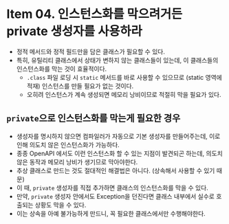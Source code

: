 # Item 04. 인스턴스화를 막으려거든 private 생성자를 사용하라
- 정적 메서드와 정적 필드만을 담은 클래스가 필요할 수 있다.
- 특히, 유틸리티 클래스에서 상태가 변하지 않는 클래스들이 있는데, 이 클래스들의 인스턴스화를 막는 것이 효율적이다.
    - `.class` 파일 로딩 시 `static` 메서드를 바로 사용할 수 있으므로 (static 영역에 적재) 인스턴스를 만들 필요가 없는 것이다.
    - 오히려 인스턴스가 계속 생성되면 메모리 낭비이므로 적절히 막을 필요가 있다.


## `private`으로 인스턴스화를 막는게 필요한 경우
- 생성자를 명시하지 않으면 컴파일러가 자동으로 기본 생성자를 만들어주는데, 이로 인해 의도치 않은 인스턴스화가 가능하다.
- 종종 OpenAPI 에서도 이런 인스턴스화 할 수 있는 지점이 발견되곤 하는데, 의도치 않은 동작과 메모리 낭비가 생기므로 막아야한다.
- 추상 클래스로 만드는 것도 절대적인 해결법은 아니다. (상속해서 사용할 수 있기 때문)
- 이 때, `private` 생성자를 직접 추가하면 클래스의 인스턴스화를 막을 수 있다.
- 만약, `private` 생성자 안에서도 Exception을 던진다면 클래스 내부에서 실수로 호출되는 상황도 막을 수 있다.
- 이는 상속을 아예 불가능하게 만드니, 꼭 필요한 클래스에서만 수행해야한다.

